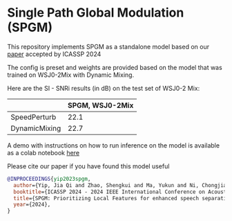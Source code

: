 # Single Path Global Modulation (SPGM)
This repository implements SPGM as a standalone model based on our [paper](https://arxiv.org/abs/2309.12608) accepted by ICASSP 2024

The config is preset and weights are provided based on the model that was trained on WSJ0-2Mix with Dynamic Mixing.

Here are the SI - SNRi results (in dB) on the test set of WSJ0-2 Mix:

| | SPGM, WSJ0-2Mix |
|--- | --- |
|SpeedPerturb | 22.1 |
|DynamicMixing | 22.7 |

A demo with instructions on how to run inference on the model is available as a colab notebook [here](https://colab.research.google.com/drive/1zKEaRFNITve7WPsqVNUuaRXiduR7H1Ki?usp=sharing)

Please cite our paper if you have found this model useful
```bibtex
@INPROCEEDINGS{yip2023spgm,
  author={Yip, Jia Qi and Zhao, Shengkui and Ma, Yukun and Ni, Chongjia and Zhang, Chong and Wang, Hao and Nguyen, Trung Hieu and Zhou, Kun and Ng, Dianwen and Chng, Eng Siong and others},
  booktitle={ICASSP 2024 - 2024 IEEE International Conference on Acoustics, Speech and Signal Processing (ICASSP)}, 
  title={SPGM: Prioritizing Local Features for enhanced speech separation performance},
  year={2024},
}
```
